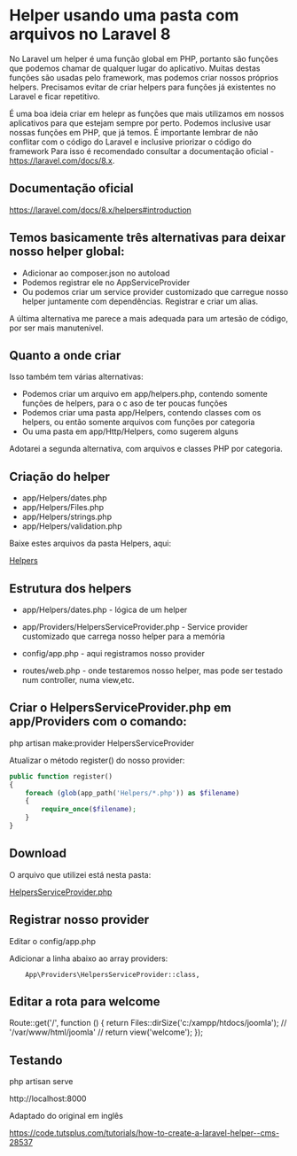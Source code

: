 # Helper usando uma pasta com arquivos no Laravel 8

No Laravel um helper é uma função global em PHP, portanto são funções que podemos chamar de qualquer lugar do aplicativo. Muitas destas funções são usadas pelo framework, mas podemos criar nossos próprios helpers. Precisamos evitar de criar helpers para funções já existentes no Laravel e ficar repetitivo.

É uma boa ideia criar em helepr as funções que mais utilizamos em nossos aplicativos para que estejam sempre por perto. Podemos inclusive usar nossas funções em PHP, que já temos. É importante lembrar de não conflitar com o código do Laravel e inclusive priorizar o código do framework Para isso é recomendado consultar a documentação oficial - https://laravel.com/docs/8.x.

## Documentação oficial

https://laravel.com/docs/8.x/helpers#introduction

## Temos basicamente três alternativas para deixar nosso helper global:

- Adicionar ao composer.json no autoload
- Podemos registrar ele no AppServiceProvider
- Ou podemos criar um service provider customizado que carregue nosso helper juntamente com dependências. Registrar e criar um alias.

A última alternativa me parece a mais adequada para um artesão de código, por ser mais manutenível.

## Quanto a onde criar

Isso também tem várias alternativas:

- Podemos criar um arquivo em app/helpers.php, contendo somente funções de helpers, para o c aso de ter poucas funções
- Podemos criar uma pasta app/Helpers, contendo classes com os helpers, ou então somente arquivos com funções por categoria
- Ou uma pasta em app/Http/Helpers, como sugerem alguns

Adotarei a segunda alternativa, com arquivos e classes PHP por categoria.

## Criação do helper

- app/Helpers/dates.php
- app/Helpers/Files.php
- app/Helpers/strings.php
- app/Helpers/validation.php

Baixe estes arquivos da pasta Helpers, aqui:

[Helpers](Helpers)

## Estrutura dos helpers

- app/Helpers/dates.php - lógica de um helper

- app/Providers/HelpersServiceProvider.php - Service provider customizado que carrega nosso helper para a memória

- config/app.php - aqui registramos nosso provider

- routes/web.php - onde testaremos nosso helper, mas pode ser testado num controller, numa view,etc.

## Criar o HelpersServiceProvider.php em app/Providers com o comando:

php artisan make:provider HelpersServiceProvider

Atualizar o método register() do nosso provider:
```php
public function register()
{
    foreach (glob(app_path('Helpers/*.php')) as $filename)
    {
        require_once($filename);
    }
}
```

## Download

O arquivo que utilizei está nesta pasta:

[HelpersServiceProvider.php](HelpersServiceProvider.php)

## Registrar nosso provider

Editar o config/app.php

Adicionar a linha abaixo ao array providers:

        App\Providers\HelpersServiceProvider::class,

## Editar a rota para welcome

Route::get('/', function () {
    return Files::dirSize('c:/xampp/htdocs/joomla'); // '/var/www/html/joomla'
//    return view('welcome');
});

## Testando

php artisan serve

http://localhost:8000

Adaptado do original em inglês

https://code.tutsplus.com/tutorials/how-to-create-a-laravel-helper--cms-28537


